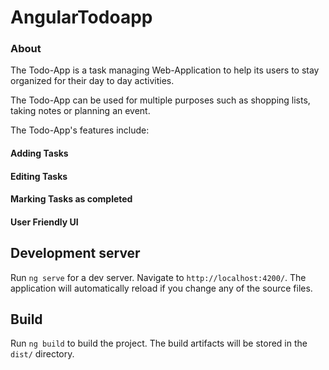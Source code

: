 # AngularTodoapp

<h3>About</h3>
<p>The Todo-App is a task managing Web-Application to help its users to stay organized for their day to day activities.</p> 
<p>The Todo-App can be used for multiple purposes such as shopping lists, taking notes or planning an event.</p>

<p>The Todo-App's features include:</p>

<p>
<h4>Adding Tasks</h4>
</p>

<p>
<h4>Editing Tasks</h4>
</p>
<p>
<h4>Marking Tasks as completed</h4>
</p>

<p>
<h4>User Friendly UI</h4>
</p>

## Development server

Run `ng serve` for a dev server. Navigate to `http://localhost:4200/`. The application will automatically reload if you change any of the source files.

## Build

Run `ng build` to build the project. The build artifacts will be stored in the `dist/` directory.
